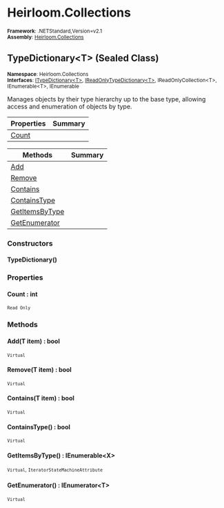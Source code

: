 # Heirloom.Collections

<small>**Framework**: .NETStandard,Version=v2.1</small>  
<small>**Assembly**: [Heirloom.Collections](../Heirloom.Collections/Heirloom.Collections.md)</small>  

## TypeDictionary\<T> (Sealed Class)
<small>**Namespace**: Heirloom.Collections</sub></small>  
<small>**Interfaces**: [ITypeDictionary\<T>](Heirloom.Collections.ITypeDictionary[T].md), [IReadOnlyTypeDictionary\<T>](Heirloom.Collections.IReadOnlyTypeDictionary[T].md), IReadOnlyCollection\<T>, IEnumerable\<T>, IEnumerable</small>  

Manages objects by their type hierarchy up to the base type, allowing access and enumeration of objects by type.

| Properties            | Summary |
|-----------------------|---------|
| [Count](#COU73CA0BBB) |         |

| Methods                           | Summary |
|-----------------------------------|---------|
| [Add](#ADDBCD0F225)               |         |
| [Remove](#REMF10744DE)            |         |
| [Contains](#COND0AE797B)          |         |
| [ContainsType<X>](#CON7AD5C721)   |         |
| [GetItemsByType<X>](#GET6B563695) |         |
| [GetEnumerator](#GETF1F90828)     |         |

### Constructors

#### TypeDictionary()

### Properties

#### <a name="COU73CA0BBB"></a>Count : int

<small>`Read Only`</small>

### Methods

#### <a name="ADD9453EEA5"></a>Add(T item) : bool
<small>`Virtual`</small>


#### <a name="REM291D149A"></a>Remove(T item) : bool
<small>`Virtual`</small>


#### <a name="CON50B6A9F"></a>Contains(T item) : bool
<small>`Virtual`</small>


#### <a name="CON93D1CDF6"></a>ContainsType<X>() : bool
<small>`Virtual`</small>

#### <a name="GETBA3442D3"></a>GetItemsByType<X>() : IEnumerable\<X>
<small>`Virtual`, `IteratorStateMachineAttribute`</small>

#### <a name="GETDDD17E2E"></a>GetEnumerator() : IEnumerator\<T>
<small>`Virtual`</small>

